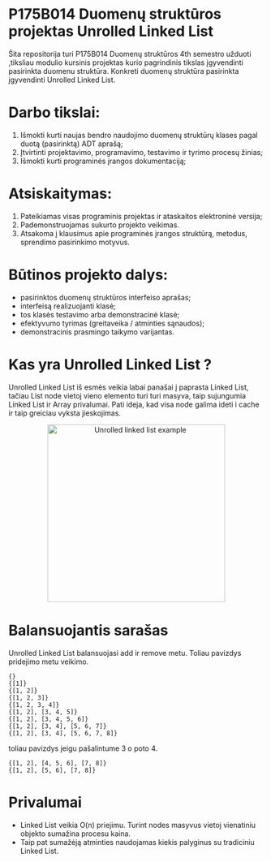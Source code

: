 # P175B014 Duomenų struktūros projektas Unrolled Linked List
 
Šita repositorija turi P175B014 Duomenų struktūros 4th semestro užduoti ,tiksliau modulio kursinis projektas kurio pagrindinis tikslas įgyvendinti pasirinkta duomenu struktūra. Konkreti duomenų struktūra pasirinkta įgyvendinti Unrolled Linked List.

# Darbo tikslai:

1. Išmokti kurti naujas bendro naudojimo duomenų struktūrų klases pagal duotą (pasirinktą) ADT aprašą;
2. Įtvirtinti projektavimo, programavimo, testavimo ir tyrimo procesų žinias;
3. Išmokti kurti programinės įrangos dokumentaciją;

# Atsiskaitymas:

1. Pateikiamas visas programinis projektas ir ataskaitos elektroninė versija;
2. Pademonstruojamas sukurto projekto veikimas.
3. Atsakoma į klausimus apie programinės įrangos struktūrą, metodus, sprendimo pasirinkimo motyvus.

# Būtinos projekto dalys:

- pasirinktos duomenų struktūros interfeiso aprašas;
- interfeisą realizuojanti klasė;
- tos klasės testavimo arba demonstracinė klasė;
- efektyvumo tyrimas (greitaveika / atminties sąnaudos);
- demonstracinis prasmingo taikymo varijantas.

# Kas yra Unrolled Linked List ?

Unrolled Linked List iš esmės veikia labai panašai į paprasta Linked List, tačiau List node vietoj vieno elemento turi turi masyva, taip sujungumia Linked List ir Array privalumai. Pati ideja, kad visa node galima ideti i cache ir taip greiciau vyksta jieskojimas.
<p align="center">
  <img src="https://upload.wikimedia.org/wikipedia/commons/1/16/Unrolled_linked_lists_%281-8%29.PNG" width="350" title="Unrolled linked list example">
</p>

# Balansuojantis sarašas

Unrolled Linked List balansuojasi add ir remove metu. Toliau pavizdys pridejimo metu veikimo.
```
{}
{[1]}
{[1, 2]}
{[1, 2, 3]}
{[1, 2, 3, 4]}
{[1, 2], [3, 4, 5]}
{[1, 2], [3, 4, 5, 6]}
{[1, 2], [3, 4], [5, 6, 7]}
{[1, 2], [3, 4], [5, 6, 7, 8]}
```

toliau pavizdys jeigu pašalintume 3 o poto 4.

```
{[1, 2], [4, 5, 6], [7, 8]}
{[1, 2], [5, 6], [7, 8]}
```


# Privalumai

- Linked List veikia O(n) priejimu. Turint nodes masyvus vietoj vienatiniu objekto sumažina procesu kaina.
- Taip pat sumažėją atminties naudojamas kiekis palyginus su tradiciniu Linked List.

